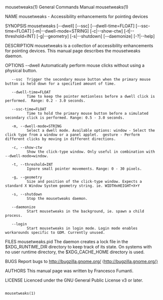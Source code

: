 mousetweaks(1)                                                                             General Commands Manual                                                                             mousetweaks(1)

NAME
       mousetweaks - Accessibility enhancements for pointing devices

SYNOPSIS
       mousetweaks [--dwell] [--ssc] [--dwell-time=FLOAT] [--ssc-time=FLOAT] [-m|--dwell-mode=STRING] [-c|--show-ctw] [-t|--threshold=INT] [-g|--geometry] [-s|--shutdown] [--daemonize] [-?|--help]

DESCRIPTION
       mousetweaks is a collection of accessibility enhancements for pointing devices. This manual page describes the mousetweaks daemon.

OPTIONS
       --dwell
              Automatically perform mouse clicks without using a physical button.

       --ssc  Trigger the secondary mouse button when the primary mouse button is held down for a specified amount of time.

       --dwell-time=FLOAT
              Time to keep the pointer motionless before a dwell click is performed.  Range: 0.2 - 3.0 seconds.

       --ssc-time=FLOAT
              Time to hold the primary mouse button before a simulated secondary click is performed. Range: 0.5 - 3.0 seconds.

       -m, --dwell-mode=STRING
              Select a dwell mode. Available options: window - Select the click type from a window or a panel applet.  gesture - Perform different clicks by moving in different directions.

       -c, --show-ctw
              Show the click-type window. Only useful in combination with --dwell-mode=window.

       -t, --threshold=INT
              Ignore small pointer movements. Range: 0 - 30 pixels.

       -g, --geometry
              Size and position of the click-type window. Expects a standard X Window System geometry string. ie. WIDTHxHEIGHT+X+Y

       -s, --shutdown
              Stop the mousetweaks daemon.

       --daemonize
              Start mousetweaks in the background, ie. spawn a child process.

       --login
              Start mousetweaks in login mode. Login mode enables workarounds specific to GDM. Currently unused.

FILES
       mousetweaks.pid
              The daemon creates a lock file in the $XDG_RUNTIME_DIR directory to keep track of its state. On systems with no user runtime directory, the $XDG_CACHE_HOME directory is used.

BUGS
       Report bugs to <http://bugzilla.gnome.org/> ⟨http://bugzilla.gnome.org/⟩

AUTHORS
       This manual page was written by Francesco Fumanti.

LICENSE
       Licenced under the GNU General Public License v3 or later.

                                                                                                                                                                                               mousetweaks(1)
